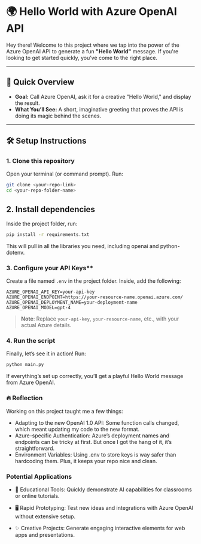 # 🌍 Hello World with Azure OpenAI API

Hey there! Welcome to this project where we tap into the power of the Azure OpenAI API to generate a fun **"Hello World"** message. If you're looking to get started quickly, you’ve come to the right place.

---

## 🚀 Quick Overview

- **Goal:** Call Azure OpenAI, ask it for a creative "Hello World," and display the result.
- **What You’ll See:** A short, imaginative greeting that proves the API is doing its magic behind the scenes.

---

## 🛠️ Setup Instructions

### 1. Clone this repository

Open your terminal (or command prompt). Run:

```bash
git clone <your-repo-link>
cd <your-repo-folder-name>
```

## 2. Install dependencies

Inside the project folder, run:

```bash
pip install -r requirements.txt
```

This will pull in all the libraries you need, including openai and python-dotenv.

### 3. Configure your API Keys**

Create a file named `.env` in the project folder. Inside, add the following:

```plaintext
AZURE_OPENAI_API_KEY=your-api-key
AZURE_OPENAI_ENDPOINT=https://your-resource-name.openai.azure.com/
AZURE_OPENAI_DEPLOYMENT_NAME=your-deployment-name
AZURE_OPENAI_MODEL=gpt-4
```

> **Note**: Replace `your-api-key`, `your-resource-name`, etc., with your actual Azure details.

### **4. Run the script**
Finally, let’s see it in action! Run:
```bash
python main.py
```

If everything’s set up correctly, you’ll get a playful Hello World message from Azure OpenAI.

### 🔥 Reflection
Working on this project taught me a few things:

- Adapting to the new OpenAI 1.0 API: Some function calls changed, which meant updating my code to the new format.
- Azure-specific Authentication: Azure’s deployment names and endpoints can be tricky at first. But once I got the hang of it, it’s straightforward.
- Environment Variables: Using .env to store keys is way safer than hardcoding them. Plus, it keeps your repo nice and clean.

### Potential Applications
- 🚀 Educational Tools: Quickly demonstrate AI capabilities for classrooms or online tutorials.

- 🖥️ Rapid Prototyping: Test new ideas and integrations with Azure OpenAI without extensive setup.

- ✨ Creative Projects: Generate engaging interactive elements for web apps and presentations.